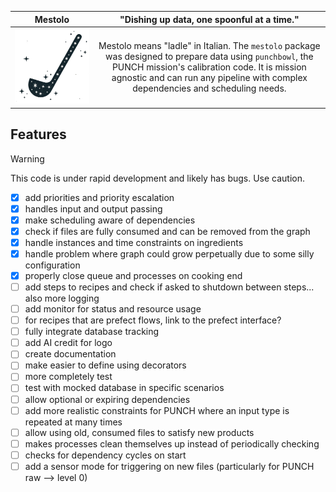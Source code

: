 |        **Mestolo**        |                                                                                                    "Dishing up data, one spoonful at a time."                                                                                                    |
|:-------------------------:|:------------------------------------------------------------------------------------------------------------------------------------------------------------------------------------------------------------------------------------------------:|
| ![mestolo logo](logo.png) |  Mestolo means "ladle" in Italian. The `mestolo` package was designed to prepare data using `punchbowl`, the PUNCH mission's calibration code. It is mission agnostic and can run any pipeline with complex dependencies and scheduling needs.   |

## Features

> [!WARNING]
> This code is under rapid development and likely has bugs. Use caution.

- [x] add priorities and priority escalation
- [x] handles input and output passing
- [x] make scheduling aware of dependencies
- [x] check if files are fully consumed and can be removed from the graph
- [x] handle instances and time constraints on ingredients
- [x] handle problem where graph could grow perpetually due to some silly configuration
- [x] properly close queue and processes on cooking end
- [ ] add steps to recipes and check if asked to shutdown between steps... also more logging
- [ ] add monitor for status and resource usage
- [ ] for recipes that are prefect flows, link to the prefect interface?
- [ ] fully integrate database tracking
- [ ] add AI credit for logo
- [ ] create documentation
- [ ] make easier to define using decorators
- [ ] more completely test
- [ ] test with mocked database in specific scenarios
- [ ] allow optional or expiring dependencies
- [ ] add more realistic constraints for PUNCH where an input type is repeated at many times
- [ ] allow using old, consumed files to satisfy new products
- [ ] makes processes clean themselves up instead of periodically checking
- [ ] checks for dependency cycles on start
- [ ] add a sensor mode for triggering on new files (particularly for PUNCH raw --> level 0)
